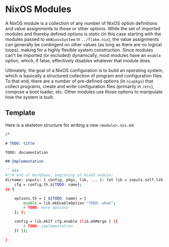 
# NixOS Modules

A NixOS module is a collection of any number of NixOS option definitions and value assignments to those or other options.
While the set of imported modules and thereby defined options is static (in this case starting with the modules passed to `mkNixosSystem` in `../flake.nix`), the value assignments can generally be contingent on other values (as long as there are no logical loops), making for a highly flexible system construction.
Since modules can't be imported (or excluded) dynamically, most modules have an `enable` option, which, if false, effectively disables whatever that module does.

Ultimately, the goal of a NixOS configuration is to build an operating system, which is basically a structured collection of program and configuration files.
To that end, there are a number of pre-defined options (in `nixpkgs`) that collect programs, create and write configuration files (primarily in `/etc`), compose a boot loader, etc.
Other modules use those options to manipulate how the system is built.


## Template

Here is a skeleton structure for writing a new `<module>.nix.md`:

````md
/*

# TODO: title

TODO: documentation

## Implementation

```nix
#*/# end of MarkDown, beginning of NixOS module:
dirname: inputs: { config, pkgs, lib, ... }: let lib = inputs.self.lib.__internal__; in let
    cfg = config.th.${TODO: name};
in {

    options.th = { ${TODO: name} = {
        enable = lib.mkEnableOption "TODO: what";
        # TODO: more options
    }; };

    config = lib.mkIf cfg.enable (lib.mkMerge [ ({
        # TODO: implementation
    }) ]);

}
````
